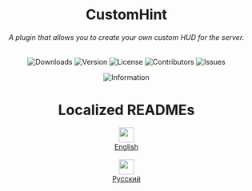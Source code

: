 <h1 align="center">CustomHint</h1>
<h6 align="center">A plugin that allows you to create your own custom HUD for the server.</h6>
<div align="center">

![Downloads](https://img.shields.io/github/downloads/BTF-SCPSL/CustomHint/total?logo=github&style=flat-square)
![Version](https://img.shields.io/github/v/release/BTF-SCPSL/CustomHint?label=Version&style=flat-square)
![License](https://img.shields.io/github/license/BTF-SCPSL/CustomHint?label=License&style=flat-square)
![Contributors](https://img.shields.io/github/contributors/BTF-SCPSL/CustomHint?label=Contributors&style=flat-square)
![Issues](https://img.shields.io/github/issues/BTF-SCPSL/CustomHint?label=Issues&style=flat-square)

</div>

<div align="center">
  
![Information](https://repobeats.axiom.co/api/embed/aa7588e5eac40914af302a99b6d146413eb22c41.svg "Repobeats analytics image")

</div>
<h1 align="center">
Localized READMEs
</h1>
<div align="center">
  <div>
    <img src="https://flagsapi.com/US/flat/64.png" height=30>
    <br>
    <a href="https://github.com/BTF-SCPSL/CustomHint/blob/master/READMEENG.md">English</a>
  </div>
  <br>
  <div>
    <img src="https://flagsapi.com/RU/flat/64.png" height=30>
    <br>
    <a href="https://github.com/BTF-SCPSL/CustomHint/blob/master/READMERUS.md">Русский</a>
  </div>
</div>
